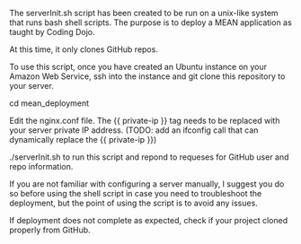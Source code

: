 The serverInit.sh script has been created to be run on a unix-like system that
runs bash shell scripts. The purpose is to deploy a MEAN application as
taught by Coding Dojo.

At this time, it only clones GitHub repos.

To use this script, once you have created an Ubuntu instance on your Amazon Web
Service, ssh into the instance and git clone this repository to your server.

cd mean_deployment

Edit the nginx.conf file. The {{ private-ip }} tag needs to be replaced with
your server private IP address.
(TODO: add an ifconfig call that can dynamically replace the {{ private-ip }})


./serverInit.sh to run this script and repond to requeses for GitHub user and
repo information. 

If you are not familiar with configuring a server manually, I suggest you do
so before using the shell script in case you need to troubleshoot the
deployment, but the point of using the script is to avoid any issues.

If deployment does not complete as expected, check if your project cloned
properly from GitHub.
